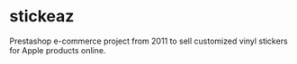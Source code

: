 # stickeaz
 Prestashop e-commerce project from 2011 to sell customized vinyl stickers for Apple products online.
